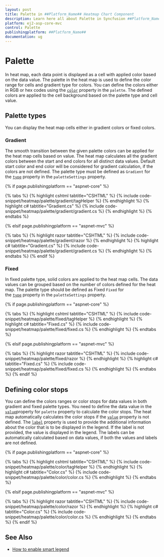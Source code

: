 ```yaml
---
layout: post
title: Palette in ##Platform_Name## Heatmap Chart Component
description: Learn here all about Palette in Syncfusion ##Platform_Name## Heatmap Chart component of Syncfusion Essential JS 2 and more.
platform: ej2-asp-core-mvc
control: Palette
publishingplatform: ##Platform_Name##
documentation: ug
---
```



# Palette

In heat map, each data point is displayed as a cell with applied color based on the data value. The palette in the heat map is used to define the color range for cells and gradient type for colors. You can define the colors either in RGB or hex codes using the [`color`](https://help.syncfusion.com/cr/aspnetcore-js2/Syncfusion.EJ2~Syncfusion.EJ2.HeatMap.HeatMapPalette~Color.html) property in the `palette`. The defined colors are applied to the cell background based on the palette type and cell value.

## Palette types

You can display the heat map cells either in gradient colors or fixed colors.

### Gradient

The smooth transition between the given palette colors can be applied for the heat map cells based on value. The heat map calculates all the gradient colors between the start and end colors for all distinct data values. Default start color and end color will be considered for gradient calculation, if the colors are not defined. The palette type must be defined as `Gradient` for the [`type`](https://help.syncfusion.com/cr/aspnetcore-js2/Syncfusion.EJ2~Syncfusion.EJ2.HeatMap.HeatMapPaletteSettings~Type.html) property in the `paletteSettings` property.

{% if page.publishingplatform == "aspnet-core" %}

{% tabs %}
{% highlight cshtml tabtitle="CSHTML" %}
{% include code-snippet/heatmap/palette/gradient/tagHelper %}
{% endhighlight %}
{% highlight c# tabtitle="Gradient.cs" %}
{% include code-snippet/heatmap/palette/gradient/gradient.cs %}
{% endhighlight %}
{% endtabs %}

{% elsif page.publishingplatform == "aspnet-mvc" %}

{% tabs %}
{% highlight razor tabtitle="CSHTML" %}
{% include code-snippet/heatmap/palette/gradient/razor %}
{% endhighlight %}
{% highlight c# tabtitle="Gradient.cs" %}
{% include code-snippet/heatmap/palette/gradient/gradient.cs %}
{% endhighlight %}
{% endtabs %}
{% endif %}



### Fixed

In fixed palette type, solid colors are applied to the heat map cells. The data values can be grouped based on the number of colors defined for the heat map. The palette type should be defined as Fixed `Fixed` for the [`type`](https://help.syncfusion.com/cr/aspnetcore-js2/Syncfusion.EJ2~Syncfusion.EJ2.HeatMap.HeatMapPaletteSettings~Type.html) property in the `paletteSettings` property.

{% if page.publishingplatform == "aspnet-core" %}

{% tabs %}
{% highlight cshtml tabtitle="CSHTML" %}
{% include code-snippet/heatmap/palette/fixed/tagHelper %}
{% endhighlight %}
{% highlight c# tabtitle="Fixed.cs" %}
{% include code-snippet/heatmap/palette/fixed/fixed.cs %}
{% endhighlight %}
{% endtabs %}

{% elsif page.publishingplatform == "aspnet-mvc" %}

{% tabs %}
{% highlight razor tabtitle="CSHTML" %}
{% include code-snippet/heatmap/palette/fixed/razor %}
{% endhighlight %}
{% highlight c# tabtitle="Fixed.cs" %}
{% include code-snippet/heatmap/palette/fixed/fixed.cs %}
{% endhighlight %}
{% endtabs %}
{% endif %}



## Defining color stops

You can define the colors ranges or color stops for data values in both gradient and fixed palette types. You need to define the data value in the [`value`](https://help.syncfusion.com/cr/aspnetcore-js2/Syncfusion.EJ2~Syncfusion.EJ2.HeatMap.HeatMapPalette~Value.html)property for `palette` property to calculate the color stops. The heat map automatically calculates the color stops if the [`value`](https://help.syncfusion.com/cr/aspnetcore-js2/Syncfusion.EJ2~Syncfusion.EJ2.HeatMap.HeatMapPalette~Value.html) property is not defined. The [`label`](https://help.syncfusion.com/cr/aspnetcore-js2/Syncfusion.EJ2~Syncfusion.EJ2.HeatMap.HeatMapPalette~Label.html) property is used to provide the additional information about the color that is to be displayed in the legend. If the label is not provided, the value is displayed in the legend. The labels can be automatically calculated based on data values, if both the values and labels are not defined.

{% if page.publishingplatform == "aspnet-core" %}

{% tabs %}
{% highlight cshtml tabtitle="CSHTML" %}
{% include code-snippet/heatmap/palette/color/tagHelper %}
{% endhighlight %}
{% highlight c# tabtitle="Color.cs" %}
{% include code-snippet/heatmap/palette/color/color.cs %}
{% endhighlight %}
{% endtabs %}

{% elsif page.publishingplatform == "aspnet-mvc" %}

{% tabs %}
{% highlight razor tabtitle="CSHTML" %}
{% include code-snippet/heatmap/palette/color/razor %}
{% endhighlight %}
{% highlight c# tabtitle="Color.cs" %}
{% include code-snippet/heatmap/palette/color/color.cs %}
{% endhighlight %}
{% endtabs %}
{% endif %}



## See Also

* [How to enable smart legend](./legend/#smart-legend)
